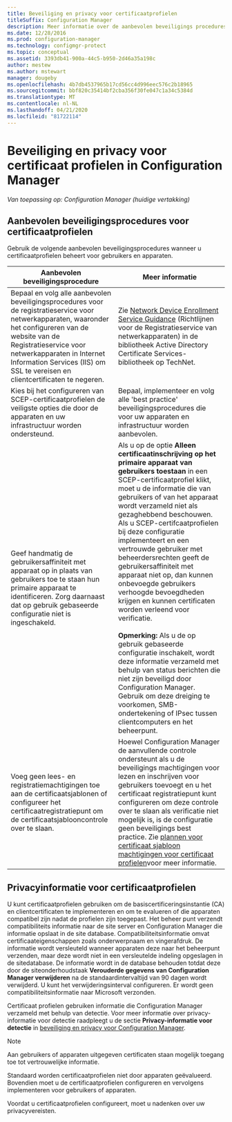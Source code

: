 ```yaml
---
title: Beveiliging en privacy voor certificaatprofielen
titleSuffix: Configuration Manager
description: Meer informatie over de aanbevolen beveiligings procedures voor het beheren van certificaat profielen voor gebruikers en apparaten in Configuration Manager.
ms.date: 12/28/2016
ms.prod: configuration-manager
ms.technology: configmgr-protect
ms.topic: conceptual
ms.assetid: 3393db41-900a-44c5-b950-2d46a35a198c
author: mestew
ms.author: mstewart
manager: dougeby
ms.openlocfilehash: 4b7db4537965b17cd56cc4d996eec576c2b18965
ms.sourcegitcommit: bbf820c35414bf2cba356f30fe047c1a34c5384d
ms.translationtype: MT
ms.contentlocale: nl-NL
ms.lasthandoff: 04/21/2020
ms.locfileid: "81722114"
---
```

# <a name="security-and-privacy-for-certificate-profiles-in-configuration-manager"></a>Beveiliging en privacy voor certificaat profielen in Configuration Manager

*Van toepassing op: Configuration Manager (huidige vertakking)*


##  <a name="security-best-practices-for-certificate-profiles"></a>Aanbevolen beveiligingsprocedures voor certificaatprofielen  
 Gebruik de volgende aanbevolen beveiligingsprocedures wanneer u certificaatprofielen beheert voor gebruikers en apparaten.  

|Aanbevolen beveiligingsprocedure|Meer informatie|  
|----------------------------|----------------------|  
|Bepaal en volg alle aanbevolen beveiligingsprocedures voor de registratieservice voor netwerkapparaten, waaronder het configureren van de website van de Registratieservice voor netwerkapparaten in Internet Information Services (IIS) om SSL te vereisen en clientcertificaten te negeren.|Zie [Network Device Enrollment Service Guidance](https://go.microsoft.com/fwlink/p/?LinkId=309016) (Richtlijnen voor de Registratieservice van netwerkapparaten) in de bibliotheek Active Directory Certificate Services-bibliotheek op TechNet.|  
|Kies bij het configureren van SCEP-certificaatprofielen de veiligste opties die door de apparaten en uw infrastructuur worden ondersteund.|Bepaal, implementeer en volg alle 'best practice' beveiligingsprocedures die voor uw apparaten en infrastructuur worden aanbevolen.|  
|Geef handmatig de gebruikersaffiniteit met apparaat op in plaats van gebruikers toe te staan hun primaire apparaat te identificeren. Zorg daarnaast dat op gebruik gebaseerde configuratie niet is ingeschakeld.|Als u op de optie **Alleen certificaatinschrijving op het primaire apparaat van gebruikers toestaan** in een SCEP-certificaatprofiel klikt, moet u de informatie die van gebruikers of van het apparaat wordt verzameld niet als gezaghebbend beschouwen. Als u SCEP-certifcaatprofielen bij deze configuratie implementeert en een vertrouwde gebruiker met beheerdersrechten geeft de gebruikersaffiniteit met apparaat niet op, dan kunnen onbevoegde gebruikers verhoogde bevoegdheden krijgen en kunnen certificaten worden verleend voor verificatie.<br /><br /> **Opmerking:** Als u de op gebruik gebaseerde configuratie inschakelt, wordt deze informatie verzameld met behulp van status berichten die niet zijn beveiligd door Configuration Manager. Gebruik om deze dreiging te voorkomen, SMB-ondertekening of IPsec tussen clientcomputers en het beheerpunt.|  
|Voeg geen lees- en registratiemachtigingen toe aan de certificaatsjablonen of configureer het certificaatregistratiepunt om de certificaatsjablooncontrole over te slaan.|Hoewel Configuration Manager de aanvullende controle ondersteunt als u de beveiligings machtigingen voor lezen en inschrijven voor gebruikers toevoegt en u het certificaat registratiepunt kunt configureren om deze controle over te slaan als verificatie niet mogelijk is, is de configuratie geen beveiligings best practice. Zie [plannen voor certificaat sjabloon machtigingen voor certificaat profielen](../../protect/plan-design/planning-for-certificate-template-permissions.md)voor meer informatie.|  

## <a name="privacy-information-for-certificate-profiles"></a>Privacyinformatie voor certificaatprofielen  
 U kunt certificaatprofielen gebruiken om de basiscertificeringsinstantie (CA) en clientcertificaten te implementeren en om te evalueren of die apparaten compatibel zijn nadat de profielen zijn toegepast. Het beheer punt verzendt compatibiliteits informatie naar de site server en Configuration Manager die informatie opslaat in de site database. Compatibiliteitsinformatie omvat certificaateigenschappen zoals onderwerpnaam en vingerafdruk. De informatie wordt versleuteld wanneer apparaten deze naar het beheerpunt verzenden, maar deze wordt niet in een versleutelde indeling opgeslagen in de sitedatabase. De informatie wordt in de database behouden totdat deze door de siteonderhoudstaak **Verouderde gegevens van Configuration Manager verwijderen** na de standaardintervaltijd van 90 dagen wordt verwijderd. U kunt het verwijderingsinterval configureren. Er wordt geen compatibiliteitsinformatie naar Microsoft verzonden.  

 Certificaat profielen gebruiken informatie die Configuration Manager verzameld met behulp van detectie. Voor meer informatie over privacy-informatie voor detectie raadpleegt u de sectie **Privacy-informatie voor detectie** in [beveiliging en privacy voor Configuration Manager](../../core/plan-design/security/security-and-privacy.md).  

> [!NOTE]  
>  Aan gebruikers of apparaten uitgegeven certificaten staan mogelijk toegang toe tot vertrouwelijke informatie.  

 Standaard worden certificaatprofielen niet door apparaten geëvalueerd. Bovendien moet u de certificaatprofielen configureren en vervolgens implementeren voor gebruikers of apparaten.  

 Voordat u certificaatprofielen configureert, moet u nadenken over uw privacyvereisten.  
